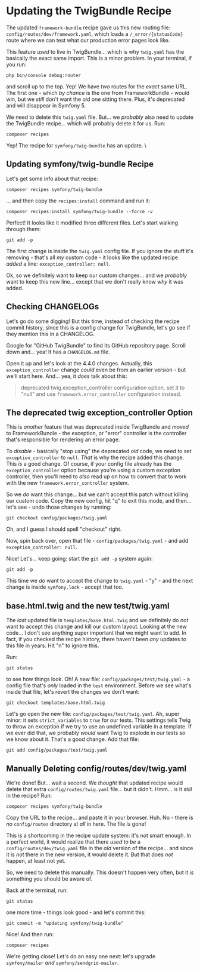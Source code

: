 # Updating the TwigBundle Recipe

The updated `framework-bundle` recipe gave us this new routing file:
`config/routes/dev/framework.yaml`, which loads a `/_error/{statusCode}` route
where we can test what our production error pages look like.

This feature *used* to live in TwigBundle... which is why `twig.yaml` has the
basically the exact same import. This is a minor problem. In your terminal, if
you run:

```terminal
php bin/console debug:router
```

and scroll up to the top. Yep! We have *two* routes for the *exact* same URL.
The first one - which *by chance* is the one from FrameworkBundle - would win,
but we *still* don't want the old one sitting there. Plus, it's deprecated and
will disappear in Symfony 5.

We need to delete this `twig.yaml` file. But... we *probably* also need to update
the TwigBundle recipe... which will probably delete it for us. Run:

```terminal
composer recipes
```

Yep! The recipe for `symfony/twig-bundle` has an update. \

## Updating symfony/twig-bundle Recipe

Let's get some info about that recipe:

```terminal
composer recipes symfony/twig-bundle
```

... and then copy the `recipes:install` command and run it:

```terminal-silent
composer recipes:install symfony/twig-bundle --force -v
```

Perfect! It looks like it modified three different files. Let's start walking
through them:

```terminal
git add -p
```

The first change is inside the `twig.yaml` config file. If you ignore the stuff
it's removing - that's all *my* custom code - it looks like the updated recipe
*added* a line: `exception_controller: null`.

Ok, so we definitely want to keep our custom changes... and we *probably* want to
keep this new line... except that we don't really know *why* it was added.

## Checking CHANGELOGs

Let's go do some digging! But this time, instead of checking the recipe commit
history, since this is a config change for TwigBundle, let's go see if they
mention this in a CHANGELOG.

Google for "GitHub TwigBundle" to find its GitHub repository page. Scroll down
and... yea! It has a `CHANGELOG.md` file.

Open it up and let's look at the 4.4.0 changes. Actually, this `exception_controller`
change *could* even be from an earlier version - but we'll start here. And... yea,
it *does* talk about this:

> deprecated twig.exception_controller configuration option, set it to "null"
> and use `framework.error_controller` configuration instead.

## The deprecated twig exception_controller Option

This is *another* feature that was deprecated inside TwigBundle and *moved*
to FrameworkBundle - the exception, or "error" controller is the controller that's
responsible for rendering an error page.

To *disable* - basically "stop using" the deprecated *old* code, we need to
set `exception_controller` to `null`. *That* is why the recipe added this change.
This *is* a good change. Of course, if your config file already has
the `exception_controller` option because you're using a custom exception controller,
then you'll need to *also* read up on how to convert that to work with the new
`framework.error_controller` system.

So we *do* want this change... but we can't accept this patch without killing
our custom code. Copy the new config, hit "q" to exit this mode, and then... let's
see - undo those changes by running:

```terminal
git checkout config/packages/twig.yaml
```

Oh, and I guess I should spell "checkout" right.

Now, spin back over, open that file - `config/packages/twig.yaml` - and add
`exception_controller: null`.

Nice! Let's... keep going: start the `git add -p` system again:

```terminal-silent
git add -p
```

This time we *do* want to accept the change to `twig.yaml` - "y" - and the
next change is inside `symfony.lock` - accept that too.

## base.html.twig and the new test/twig.yaml

The *last* updated file is `templates/base.html.twig` and we definitely do *not*
want to accept this change and kill our custom layout. Looking at the new code...
I don't see anything super important that we might want to add. In fact, if you
checked the recipe history, there haven't been *any* updates to this file in years.
Hit "n" to ignore this.

Run:

```terminal
git status
```

to see how things look. Oh! A new file: `config/packages/test/twig.yaml` - a
config file that's *only* loaded in the `test` environment. Before we see what's
inside that file, let's revert the changes we don't want:

```terminal
git checkout templates/base.html.twig
```

Let's go open the new file: `config/packages/test/twig.yaml`. Ah, super minor:
it sets `strict_variables` to `true` for our tests. This settings tells Twig
to throw an exception if we try to use an undefined variable in a template. If
we ever did that, we probably *would* want Twig to explode in our tests so we
know about it. That's a good change. Add that file:

```terminal
git add config/packages/test/twig.yaml
```

## Manually Deleting config/routes/dev/twig.yaml

We're done! But... wait a second. We *thought* that updated recipe would delete
that extra `config/routes/twig.yaml` file... but it didn't. Hmm... is it *still*
in the recipe? Run:

```terminal
composer recipes symfony/twig-bundle
```

Copy the URL to the recipe... and paste it in your browser. Huh. No - there is
*no* `config/routes` directory at *all* in here. The file *is* gone!

This is a shortcoming in the recipe update system: it's not smart enough. In a
perfect world, it would realize that there *used to be* a
`config/routes/dev/twig.yaml` file in the *old* version of the recipe... and
since it is *not* there in the new version, it would delete it. But that does
*not* happen, at least not yet.

So, we need to delete this manually. This doesn't happen very often, but it
*is* something you should be aware of.

Back at the terminal, run:

```terminal
git status
```

one more time - things look good - and let's commit this:

```terminal
git commit -m "updating symfony/twig-bundle"
```

Nice! And then run:

```terminal
composer recipes
```

We're getting close! Let's do an easy one next: let's upgrade `symfony/mailer`
*and* `symfony/sendgrid-mailer`.

